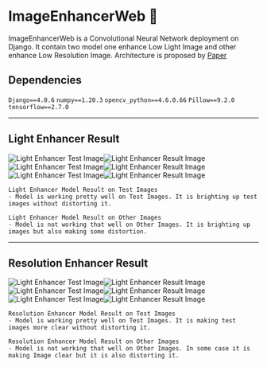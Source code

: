 # ImageEnhancerWeb :high_brightness:
ImageEnhancerWeb is a Convolutional Neural Network deployment on Django. It contain two model one enhance Low Light Image and other enhance Low Resolution Image. Architecture is proposed by [Paper](https://arxiv.org/pdf/2003.06792v2.pdf)

## Dependencies
`Django==4.0.6`
`numpy==1.20.3`
`opencv_python==4.6.0.66`
`Pillow==9.2.0`
`tensorflow==2.7.0`

<hr>

## Light Enhancer Result

![Light Enhancer Test Image](https://media.githubusercontent.com/media/riddhesh-jangid/ImageEnhancerWeb/main/media/images/778.png)![Light Enhancer Result Image](https://media.githubusercontent.com/media/riddhesh-jangid/ImageEnhancerWeb/main/media/images/778_processed.png)
<br>
![Light Enhancer Test Image](https://media.githubusercontent.com/media/riddhesh-jangid/ImageEnhancerWeb/main/media/images/111.png)![Light Enhancer Result Image](https://media.githubusercontent.com/media/riddhesh-jangid/ImageEnhancerWeb/main/media/images/111_processed.png)
<br>
![Light Enhancer Test Image](https://media.githubusercontent.com/media/riddhesh-jangid/ImageEnhancerWeb/main/media/images/780.png)![Light Enhancer Result Image](https://media.githubusercontent.com/media/riddhesh-jangid/ImageEnhancerWeb/main/media/images/780_processed.png)

```
Light Enhancer Model Result on Test Images
- Model is working pretty well on Test Images. It is brighting up test images without distorting it.

Light Enhancer Model Result on Other Images
- Model is not working that well on Other Images. It is brighting up images but also making some distortion.
```

<hr>

## Resolution Enhancer Result

![Light Enhancer Test Image](https://media.githubusercontent.com/media/riddhesh-jangid/ImageEnhancerWeb/main/media/images/7.png)![Light Enhancer Result Image](https://media.githubusercontent.com/media/riddhesh-jangid/ImageEnhancerWeb/main/media/images/7_processed.png)
<br>
![Light Enhancer Test Image](https://media.githubusercontent.com/media/riddhesh-jangid/ImageEnhancerWeb/main/media/images/5.png)![Light Enhancer Result Image](https://media.githubusercontent.com/media/riddhesh-jangid/ImageEnhancerWeb/main/media/images/5_processed.png)
<br>
![Light Enhancer Test Image](https://media.githubusercontent.com/media/riddhesh-jangid/ImageEnhancerWeb/main/media/images/13.png)![Light Enhancer Result Image](https://media.githubusercontent.com/media/riddhesh-jangid/ImageEnhancerWeb/main/media/images/13_processed.png)


```
Resolution Enhancer Model Result on Test Images
- Model is working pretty well on Test Images. It is making test images more clear without distorting it.

Resolution Enhancer Model Result on Other Images
- Model is not working that well on Other Images. In some case it is making Image clear but it is also distorting it.
```
